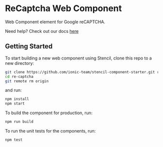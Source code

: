 # ReCaptcha Web Component

Web Component element for Google reCAPTCHA.

Need help? Check out our docs [here](src/components/recaptcha/readme.md)

## Getting Started

To start building a new web component using Stencil, clone this repo to a new directory:

```bash
git clone https://github.com/ionic-team/stencil-component-starter.git re-captcha
cd re-captcha
git remote rm origin
```

and run:

```bash
npm install
npm start
```

To build the component for production, run:

```bash
npm run build
```

To run the unit tests for the components, run:

```bash
npm test
```
